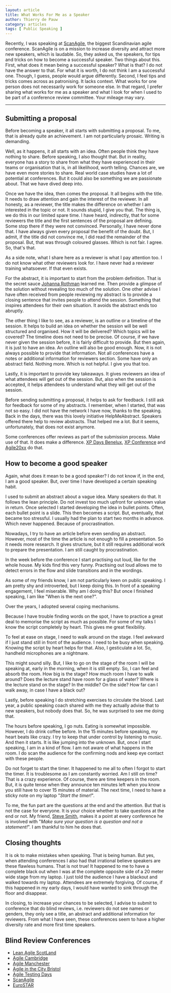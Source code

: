 ```yaml
---
layout: article
title: What Works For Me as a Speaker
author: Thierry de Pauw
category: articles
tags: [ Public Speaking ]
---
```


Recently, I was speaking at [ScanAgile](https://www.scan-agile.org/), the biggest Scandinavian agile conference. ScanAgile is on a mission to increase diversity and attract more new speakers, which is laudable. So, they asked us, the speakers, for tips and tricks on how to become a successful speaker. Two things about this. First, what does it mean being a successful speaker? What is that? I do not have the answer to that. For what it is worth, I do not think I am a successful one. Though, I guess, people would argue differently. Second, I feel tips and tricks comes across as patronising. It lacks context. What works for one person does not necessarily work for someone else. In that regard, I prefer sharing what works for me as a speaker and what I look for when I used to be part of a conference review committee. Your mileage may vary.

---

## Submitting a proposal

Before becoming a speaker, it all starts with submitting a proposal. To me, that is already quite an achievement. I am not particularly prosaic. Writing is demanding.

Well, as it happens, it all starts with an idea. Often people think they have nothing to share. Before speaking, I also thought that. But in reality, everyone has a story to share from what they have experienced in their teams or organisation that is, in all likelihood, worth telling. Chances are, we have even more stories to share. Real world case studies have a lot of potential at conferences. But it could also be something we are passionate about. That we have dived deep into.

Once we have the idea, then comes the proposal. It all begins with the title. It needs to draw attention and gain the interest of the reviewer. In all honesty, as a reviewer, the title makes the difference on whether I am interested in the topic or not. It sounds stupid, I give you that. The thing is, we do this in our limited spare time. I have heard, indirectly, that for some reviewers the title and the first sentences of the proposal are defining. Some stop there if they were not convinced. Personally, I have never done that. I have always given every proposal the benefit of the doubt. But, I admit, if the title did not convince me, I did read the remainder of the proposal. But, that was through coloured glasses. Which is not fair. I agree. So, that's that.

As a side note, what I share here as a reviewer is what I pay attention too. I do not know what other reviewers look for. I have never had a reviewer training whatsoever. If that even exists.

For the abstract, it is important to start from the problem definition. That is the secret sauce [Johanna Rothman](https://www.linkedin.com/in/johannarothman/) learned me. Then provide a glimpse of the solution without revealing too much of the solution. One other advise I have often received from people reviewing my abstract is to provide a closing sentence that invites people to attend the session. Something that inspires attendees for their own situation. It avoids the abstract ends too abruptly.

The other thing I like to see, as a reviewer, is an outline or a timeline of the session. It helps to build an idea on whether the session will be well structured and organised. How it will be delivered? Which topics will be covered? The timeline does not need to be precise. Of course, if we have never given the session before, it is fairly difficult to provide. But then again, it is just to have an idea. An outline will also be good enough. Now, it is not always possible to provide that information. Not all conferences have a notes or additional information for reviewers section. Some have only an abstract field. Nothing more. Which is not helpful. I give you that too.

Lastly, it is important to provide key takeaways. It gives reviewers an idea of what attendees will get out of the session. But, also when the session is accepted, it helps attendees to understand what they will get out of the session.

Before sending submitting a proposal, it helps to ask for feedback. I still ask for feedback for some of my abstracts. I remember, when I started, that was not so easy. I did not have the network I have now, thanks to the speaking. Back in the days, there was this lovely initiative HelpMeAbstract. Speakers offered there help to review abstracts. That helped me a lot. But it seems, unfortunately, that does not exist anymore.

Some conferences offer reviews as part of the submission process. Make use of that. It does make a difference. [XP Days Benelux](https://xpdaysbenelux.org/), [XP Conference](https://www.agilealliance.org/xp2024/) and [Agile20xx](https://www.agilealliance.org/agile2024/) do that.

## How to become a good speaker

Again, what does it mean to be a good speaker? I do not know if, in the end, I am a good speaker. But, over time I have developed a certain speaking habit.

I used to submit an abstract about a vague idea. Many speakers do that. It follows the lean principle. Do not invest too much upfront for unknown value in return. Once selected I started developing the idea in bullet points. Often, each bullet point is a slide. This then becomes a script. But, eventually, that became too stressful. I usually had the plan to start two months in advance. Which never happened. Because of procrastination.

Nowadays, I try to have an article before even sending an abstract. However, most of the time the article is not enough to fill a presentation. So it needs more research. It gives structure, but it still requires additional work to prepare the presentation. I am still caught by procrastination.

In the week before the conference I start practising out loud, like for the whole house. My kids find this very funny. Practising out loud allows me to detect errors in the flow and slide transitions and in the wordings.

As some of my friends know, I am not particularly keen on public speaking. I am pretty shy and introverted, but I keep doing this. In front of a speaking engagement, I feel miserable. Why am I doing this? But once I finished speaking, I am like "When is the next one?".

Over the years, I adopted several coping mechanisms.

Because I have trouble finding words on the spot, I have to practice a great deal to memorise the script as much as possible. For some of my talks I know the script completely by heart. This gives me great flexibility.

To feel at ease on stage, I need to walk around on the stage. I feel awkward if I just stand still in front of the audience. I need to be busy when speaking. Knowing the script by heart helps for that. Also, I gesticulate a lot. So, handheld microphones are a nightmare.

This might sound silly. But, I like to go on the stage of the room I will be speaking at, early in the morning, when it is still empty. So, I can feel and absorb the room. How big is the stage? How much room I have to walk around? Does the lecture stand have room for a glass of water? Where is the lecture stand on the stage? In the middle? On the side? How far can I walk away, in case I have a black out?

Lastly, before speaking I do stretching exercises to circulate the blood. Last year, a public speaking coach shared with me they actually advise that to new speakers, but nobody does that. So, he was surprised to see me doing that.

The hours before speaking, I go nuts. Eating is somewhat impossible. However, I do drink coffee before. In the 15 minutes before speaking, my heart beats like crazy. I try to keep that under control by listening to music. And then it starts. It is like jumping into the unknown. But, once I start speaking, I am in a kind of flow. I am not aware of what happens in the room. I do scan the audience for the confirming nods and keep eye contact with these people.

Do not forget to start the timer. It happened to me all to often I forgot to start the timer. It is troublesome as I am constantly worried. Am I still on time? That is a crazy experience. Of course, there are time keepers in the room. But, it is quite tense when they announce ten minutes left when you know you still have to cover 15 minutes of material. The next time, I need to have a sticky note on my laptop "*Start the timer!*".

To me, the fun part are the questions at the end and the attention. But that is not the case for everyone. It is your choice whether to take questions at the end or not. My friend, [Steve Smith](https://www.linkedin.com/in/stevesmithtech/), makes it a point at every conference he is involved with "*Make sure your question is a question and not a statement!*". I am thankful to him he does that.

## Closing thoughts

It is ok to make mistakes when speaking. That is being human. But yes, when attending conferences I also had that irrational believe speakers are these flawless humans. That is not true! It happened to me to have a complete black out when I was at the complete opposite side of a 20 meter wide stage from my laptop. I just told the audience I have a blackout and walked towards my laptop. Attendees are extremely forgiving. Of course, if this happened in my early days, I would have wanted to sink through the floor and disappear.

In closing, to increase your chances to be selected, I advise to submit to conference that do blind reviews, i.e. reviewers do not see names or genders, they only see a title, an abstract and additional information for reviewers. From what I have seen, these conferences seem to have a higher diversity rate and more first time speakers.

## Blind Review Conferences

- [Lean Agile ScotLand](https://leanagile.scot/)
- [Agile Cambridge](https://agilecambridge.net/)
- [Agile Manchester](https://agilemanchester.net/)
- [Agile in the City Bristol](https://bristol.agileinthecity.net/)
- [Agile Testing Days](https://agiletestingdays.com/)
- [ScanAgile](https://www.scan-agile.org/)
- [EuroSTAR](https://conference.eurostarsoftwaretesting.com/)
